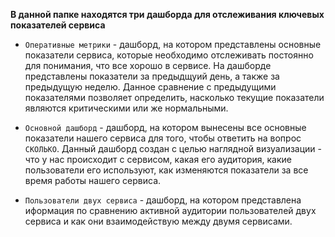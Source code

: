 **В данной папке находятся три дашборда для отслеживания ключевых показателей сервиса**

- `Оперативные метрики` - дашборд, на котором представлены основные показатели сервиса, которые необходимо отслеживать постоянно для понимания, что все хорошо в сервисе.
На дашборде представлены показатели за предыдщуий день, а также за предыдущую неделю. Данное сравнение с предыдущими показателями позволяет определить, насколько
текущие показатели являются критическими или же нормальными.


- `Основной дашборд` - дашборд, на котором вынесены все основные показатели нашего сервиса для того, чтобы ответить на вопрос `СКОЛЬКО`. Данный дашборд
создан с целью наглядной визуализации - что у нас происходит с сервисом, какая его аудитория, какие пользователи его используют,
как изменяются показатели за все время работы нашего сервиса.

- `Пользователи двух сервиса` - дашборд, на котором представлена иформация по сравнению активной аудитории пользователей двух сервиса и как они взаимодействую между двумя
сервисами.
